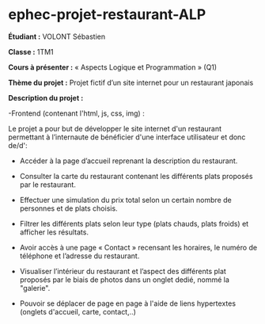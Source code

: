 # ephec-projet-restaurant-ALP

**Étudiant :** VOLONT Sébastien

**Classe :** 1TM1

**Cours à présenter :** « Aspects Logique et Programmation » (Q1)

**Thème du projet :** Projet fictif d’un site internet pour un restaurant japonais

**Description du projet :** 

-Frontend (contenant l'html, js, css, img)  :

 Le projet a pour but de développer le site internet d'un restaurant permettant à l’internaute de bénéficier d'une interface utilisateur et donc de/d': 

* Accéder à la page d’accueil reprenant la description du restaurant.

* Consulter la carte du restaurant contenant les différents plats proposés par le restaurant.

* Effectuer une simulation du prix total selon un certain nombre de personnes et de plats choisis.

* Filtrer les différents plats selon leur type (plats chauds, plats froids) et afficher les résultats.

* Avoir accès à une page « Contact » recensant les horaires, le numéro de téléphone et l’adresse du restaurant.

* Visualiser l’intérieur du restaurant et l’aspect des différents plat proposés par le biais de photos dans un onglet dedié, nommé la "galerie".

* Pouvoir se déplacer de page en page à l'aide de liens hypertextes (onglets d'accueil, carte, contact,..) 
